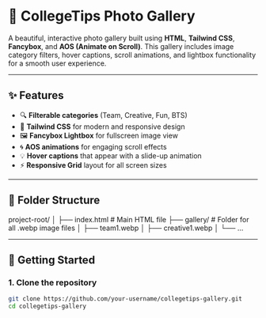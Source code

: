 # 📸 CollegeTips Photo Gallery

A beautiful, interactive photo gallery built using **HTML**, **Tailwind CSS**, **Fancybox**, and **AOS (Animate on Scroll)**. This gallery includes image category filters, hover captions, scroll animations, and lightbox functionality for a smooth user experience.

---

## ✨ Features

- 🔍 **Filterable categories** (Team, Creative, Fun, BTS)
- 🎨 **Tailwind CSS** for modern and responsive design
- 🖼 **Fancybox Lightbox** for fullscreen image view
- 🌀 **AOS animations** for engaging scroll effects
- 💡 **Hover captions** that appear with a slide-up animation
- ⚡ **Responsive Grid** layout for all screen sizes

---

## 📂 Folder Structure

project-root/
│
├── index.html # Main HTML file
├── gallery/ # Folder for all .webp image files
│ ├── team1.webp
│ ├── creative1.webp
│ └── ...


---

## 🚀 Getting Started

### 1. Clone the repository

```bash
git clone https://github.com/your-username/collegetips-gallery.git
cd collegetips-gallery
